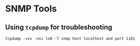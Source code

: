 # SNMP Tools

## Using `tcpdump` for troubleshooting

```
tcpdump -vvv -nni lo0 -T snmp host localhost and port 1161
```
